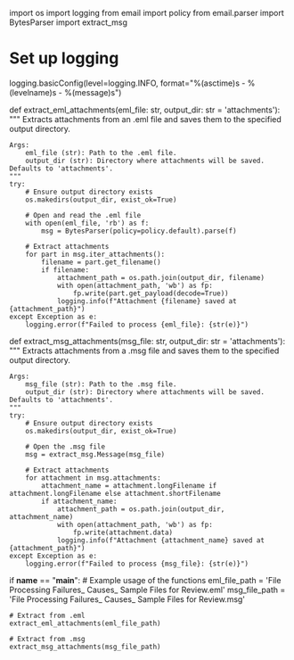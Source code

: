 import os
import logging
from email import policy
from email.parser import BytesParser
import extract_msg

# Set up logging
logging.basicConfig(level=logging.INFO, format="%(asctime)s - %(levelname)s - %(message)s")

def extract_eml_attachments(eml_file: str, output_dir: str = 'attachments'):
    """
    Extracts attachments from an .eml file and saves them to the specified output directory.

    Args:
        eml_file (str): Path to the .eml file.
        output_dir (str): Directory where attachments will be saved. Defaults to 'attachments'.
    """
    try:
        # Ensure output directory exists
        os.makedirs(output_dir, exist_ok=True)
        
        # Open and read the .eml file
        with open(eml_file, 'rb') as f:
            msg = BytesParser(policy=policy.default).parse(f)

        # Extract attachments
        for part in msg.iter_attachments():
            filename = part.get_filename()
            if filename:
                attachment_path = os.path.join(output_dir, filename)
                with open(attachment_path, 'wb') as fp:
                    fp.write(part.get_payload(decode=True))
                logging.info(f"Attachment {filename} saved at {attachment_path}")
    except Exception as e:
        logging.error(f"Failed to process {eml_file}: {str(e)}")


def extract_msg_attachments(msg_file: str, output_dir: str = 'attachments'):
    """
    Extracts attachments from a .msg file and saves them to the specified output directory.

    Args:
        msg_file (str): Path to the .msg file.
        output_dir (str): Directory where attachments will be saved. Defaults to 'attachments'.
    """
    try:
        # Ensure output directory exists
        os.makedirs(output_dir, exist_ok=True)
        
        # Open the .msg file
        msg = extract_msg.Message(msg_file)

        # Extract attachments
        for attachment in msg.attachments:
            attachment_name = attachment.longFilename if attachment.longFilename else attachment.shortFilename
            if attachment_name:
                attachment_path = os.path.join(output_dir, attachment_name)
                with open(attachment_path, 'wb') as fp:
                    fp.write(attachment.data)
                logging.info(f"Attachment {attachment_name} saved at {attachment_path}")
    except Exception as e:
        logging.error(f"Failed to process {msg_file}: {str(e)}")


if __name__ == "__main__":
    # Example usage of the functions
    eml_file_path = 'File Processing Failures_ Causes_ Sample Files for Review.eml'
    msg_file_path = 'File Processing Failures_ Causes_ Sample Files for Review.msg'

    # Extract from .eml
    extract_eml_attachments(eml_file_path)

    # Extract from .msg
    extract_msg_attachments(msg_file_path)

